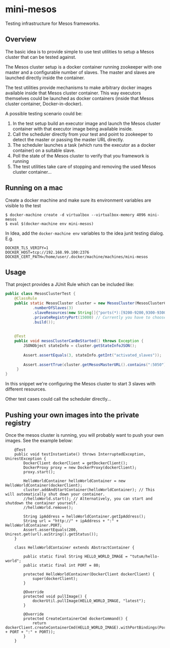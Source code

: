 # mini-mesos
Testing infrastructure for Mesos frameworks. 

## Overview

The basic idea is to provide simple to use test utilities to setup a Mesos cluster that can be tested against.

The Mesos cluster setup is a docker container running zookeeper with one master and a configurable number of slaves. 
The master and slaves are launched directly inside the container.

The test utilities provide mechanisms to make arbitrary docker images available inside that Mesos cluster container.
This way executors themselves could be launched as docker containers (inside that Mesos cluster container, Docker-in-docker). 

A possible testing scenario could be:
 
 1. In the test setup build an executor image and launch the Mesos cluster container with that executor image being available inside.
 2. Call the scheduler directly from your test and point to zookeeper to detect the master or passing the master URL directly.
 3. The scheduler launches a task (which runs the executor as a docker container) on a suitable slave.
 4. Poll the state of the Mesos cluster to verify that you framework is running
 5. The test utilities take care of stopping and removing the used Mesos cluster container...

## Running on a mac

Create a docker machine and make sure its environment variables are visible to the test

```
$ docker-machine create -d virtualbox --virtualbox-memory 4096 mini-mesos
$ eval $(docker-machine env mini-mesos)
```

In Idea, add the `docker-machine env` variables to the idea junit testing dialog. E.g.
```
DOCKER_TLS_VERIFY=1
DOCKER_HOST=tcp://192.168.99.100:2376
DOCKER_CERT_PATH=/home/user/.docker/machine/machines/mini-mesos
```

## Usage

That project provides a JUnit Rule which can be included like:



```java
public class MesosClusterTest {
    @ClassRule
    public static MesosCluster cluster = new MesosCluster(MesosClusterConfig.builder()
            .numberOfSlaves(3)
            .slaveResources(new String[]{"ports(*):[9200-9200,9300-9300]","ports(*):[9201-9201,9301-9301]","ports(*):[9202-9202,9302-9302]"})
            .privateRegistryPort(15000) // Currently you have to choose an unused port by yourself (e.g. unique per Jenkins-Job)
            .build());
            
            
    @Test
    public void mesosClusterCanBeStarted() throws Exception {
        JSONObject stateInfo = cluster.getStateInfoJSON();
    
        Assert.assertEquals(3, stateInfo.getInt("activated_slaves"));
        
        Assert.assertTrue(cluster.getMesosMasterURL().contains(":5050"));
     }
}
```

In this snippet we're configuring the Mesos cluster to start 3 slaves with different resources. 

Other test cases could call the scheduler directly...

## Pushing your own images into the private registry
Once the mesos cluster is running, you will probably want to push your own images. See the example below:

```
    @Test
    public void testInstantiate() throws InterruptedException, UnirestException {
        DockerClient dockerClient = getDockerClient();
        DockerProxy proxy = new DockerProxy(dockerClient);
        proxy.start();

        HelloWorldContainer helloWorldContainer = new HelloWorldContainer(dockerClient);
        cluster.addAndStartContainer(helloWorldContainer); // This will automatically shut down your container.
        //helloWorld.start(); // Alternatively, you can start and shutdown the container yourself.
        //helloWorld.remove();

        String ipAddress = helloWorldContainer.getIpAddress();
        String url = "http://" + ipAddress + ":" + HelloWorldContainer.PORT;
        Assert.assertEquals(200, Unirest.get(url).asString().getStatus());
    }

    class HelloWorldContainer extends AbstractContainer {

        public static final String HELLO_WORLD_IMAGE = "tutum/hello-world";
        public static final int PORT = 80;

        protected HelloWorldContainer(DockerClient dockerClient) {
            super(dockerClient);
        }

        @Override
        protected void pullImage() {
            dockerUtil.pullImage(HELLO_WORLD_IMAGE, "latest");
        }

        @Override
        protected CreateContainerCmd dockerCommand() {
            return dockerClient.createContainerCmd(HELLO_WORLD_IMAGE).withPortBindings(PortBinding.parse("0.0.0.0:" + PORT + ":" + PORT));
        }
    }
```
